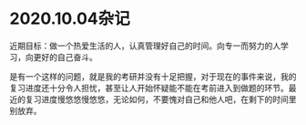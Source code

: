 # 2020.10.04杂记

近期目标：做一个热爱生活的人，认真管理好自己的时间。向专一而努力的人学习，向更好的自己奋斗。

是有一个这样的问题，就是我的考研并没有十足把握，对于现在的事件来说，我的复习进度还十分令人担忧，甚至让人开始怀疑能不能在考前进入到做题的环节。最近的复习进度慢悠悠慢悠悠，无论如何，不要愧对自己和他人吧，在剩下的时间里别放弃。
